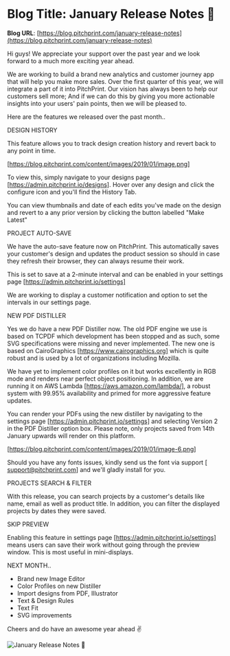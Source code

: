 # **Blog Title**: January Release Notes 🎨

**Blog URL**: [https://blog.pitchprint.com/january-release-notes](https://blog.pitchprint.com/january-release-notes)

Hi guys! We appreciate your support over the past year and we look forward to a much more exciting year ahead.

We are working to build a brand new analytics and customer journey app that will help you make more sales. Over the first quarter of this
year, we will integrate a part of it into PitchPrint. Our vision has always been to help our customers sell more; And if we can do this by
giving you more actionable insights into your users' pain points, then we will be pleased to.

Here are the features we released over the past month..


DESIGN HISTORY

This feature allows you to track design creation history and revert back to any point in time.

[https://blog.pitchprint.com/content/images/2019/01/image.png]

To view this, simply navigate to your designs page [https://admin.pitchprint.io/designs]. Hover over any design and click the configure icon
and you'll find the History Tab.

You can view thumbnails and date of each edits you've made on the design and revert to a any prior version by clicking the button labelled
"Make Latest"


PROJECT AUTO-SAVE

We have the auto-save feature now on PitchPrint. This automatically saves your customer's design and updates the product session so should
in case they refresh their browser, they can always resume their work.

This is set to save at a 2-minute interval and can be enabled in your settings page [https://admin.pitchprint.io/settings]

We are working to display a customer notification and option to set the intervals in our settings page.


NEW PDF DISTILLER

Yes we do have a new PDF Distiller now. The old PDF engine we use is based on TCPDF which development has been stopped and as such, some SVG
specifications were missing and never implemented. The new one is based on CairoGraphics [https://www.cairographics.org] which is quite
robust and is used by a lot of organizations including Mozilla.

We have yet to implement color profiles on it but works excellently in RGB mode and renders near perfect object positioning. In addition, we
are running it on AWS Lambda [https://aws.amazon.com/lambda/], a robust system with 99.95% availability and primed for more aggressive
feature updates.

You can render your PDFs using the new distiller by navigating to the settings page [https://admin.pitchprint.io/settings] and selecting
Version 2 in the PDF Distiller option box. Please note, only projects saved from 14th January upwards will render on this platform.

[https://blog.pitchprint.com/content/images/2019/01/image-6.png]

Should you have any fonts issues, kindly send us the font via support [ support@pitchprint.com] and we'll gladly install for you.


PROJECTS SEARCH & FILTER

With this release, you can search projects by a customer's details like name, email as well as product title. In addition, you can filter
the displayed projects by dates they were saved.


SKIP PREVIEW

Enabling this feature in settings page [https://admin.pitchprint.io/settings] means users can save their work without going through the
preview window. This is most useful in mini-displays.


NEXT MONTH..

 * Brand new Image Editor
 * Color Profiles on new Distiller
 * Import designs from PDF, Illustrator
 * Text & Design Rules
 * Text Fit
 * SVG improvements

Cheers and do have an awesome year ahead ✌

![January Release Notes 🎨](https://blog.pitchprint.com/content/images/2019/03/marc-marchal-391891-unsplash--1-.jpg)

